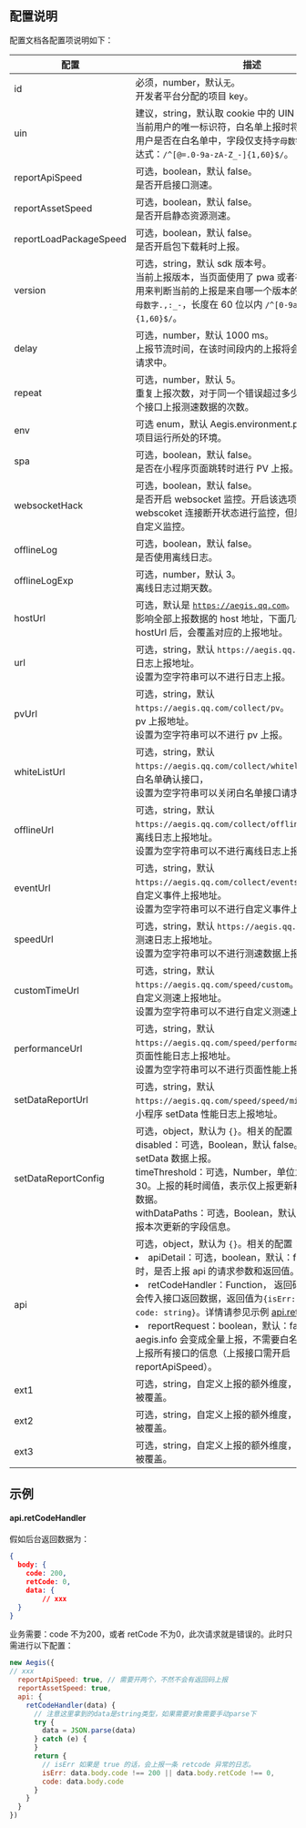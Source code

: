 ## 配置说明
配置文档各配置项说明如下：

| 配置       | 描述                             |
| -------------- | ------------------------------------------------------------ |
| id       | 必须，number，默认`无`。 <br>开发者平台分配的项目 key。        |
| uin      | 建议，string，默认取 cookie 中的 UIN 字段。 <br>当前用户的唯一标识符，白名单上报时将根据该字段判定用户是否在白名单中，字段仅支持`字母数字@=._-`，正则表达式：`/^[@=.0-9a-zA-Z_-]{1,60}$/`。 |
| reportApiSpeed | 可选，boolean，默认 false。 <br>是否开启接口测速。         |
| reportAssetSpeed | 可选，boolean，默认 false。<br>是否开启静态资源测速。      |
| reportLoadPackageSpeed | 可选，boolean，默认 false。<br>是否开启包下载耗时上报。   |
| version    | 可选，string，默认 sdk 版本号。 <br>当前上报版本，当页面使用了 pwa 或者存在离线包时，可用来判断当前的上报是来自哪一个版本的代码，仅支持`字母数字.,:_-`，长度在 60 位以内 `/^[0-9a-zA-Z.,:_-]{1,60}$/`。 |
| delay      | 可选，number，默认 1000 ms。 <br>上报节流时间，在该时间段内的上报将会合并到一个上报请求中。 |
| repeat     | 可选，number，默认 5。 <br>重复上报次数，对于同一个错误超过多少次不上报，同一个接口上报测速数据的次数。 |
| env        | 可选 enum，默认 Aegis.environment.production。当前项目运行所处的环境。|
| spa        | 可选，boolean，默认 false。 <br> 是否在小程序页面跳转时进行 PV 上报。 |
| websocketHack | 可选，boolean，默认 false。 <br>是否开启 websocket 监控。开启该选项后，将会对 webscoket 连接断开状态进行监控，但是新建操作仍需要自定义监控。 |
| offlineLog   | 可选，boolean，默认 false。 <br>是否使用离线日志。         |
| offlineLogExp  | 可选，number，默认 3。 <br>离线日志过期天数。            |
| hostUrl | 可选，默认是 <code>https://aegis.qq.com</code>。<br>影响全部上报数据的 host 地址，下面几个 URL 地址设置 hostUrl 后，会覆盖对应的上报地址。|
| url      | 可选，string，默认 `https://aegis.qq.com/collect`。 <br>日志上报地址。 <br>设置为空字符串可以不进行日志上报。  |
| pvUrl | 可选，string，默认 `https://aegis.qq.com/collect/pv`。 <br> pv 上报地址。  <br>设置为空字符串可以不进行 pv 上报。|
| whiteListUrl | 可选，string，默认 `https://aegis.qq.com/collect/whitelist`。<br>白名单确认接口， <br>设置为空字符串可以关闭白名单接口请求。|
| offlineUrl | 可选，string，默认 `https://aegis.qq.com/collect/offline`。<br> 离线日志上报地址。  <br>设置为空字符串可以不进行离线日志上报。|
| eventUrl | 可选，string，默认 `https://aegis.qq.com/collect/events`。<br> 自定义事件上报地址。  <br>设置为空字符串可以不进行自定义事件上报。|
| speedUrl | 可选，string，默认 `https://aegis.qq.com/speed`。<br>测速日志上报地址。  <br>设置为空字符串可以不进行测速数据上报。|
| customTimeUrl | 可选，string，默认 `https://aegis.qq.com/speed/custom`。<br>自定义测速上报地址。  <br>设置为空字符串可以不进行自定义测速上报。|
| performanceUrl | 可选，string，默认 `https://aegis.qq.com/speed/performance`。<br>页面性能日志上报地址。  <br>设置为空字符串可以不进行页面性能上报。|
| setDataReportUrl | 可选，string，默认 `https://aegis.qq.com/speed/speed/miniProgramData`。<br>小程序 setData 性能日志上报地址。 |
| setDataReportConfig | 可选，object，默认为 `{}`。相关的配置：<br> disabled：可选，Boolean，默认 false。是否禁用 setData 数据上报。<br> timeThreshold：可选，Number，单位为ms，默认值为30。上报的耗时阈值，表示仅上报更新耗时超过该阈值的数据。<br> withDataPaths：可选，Boolean，默认为 true。是否上报本次更新的字段信息。|
| api | 可选，object，默认为 `{}`。相关的配置：<br><li>apiDetail：可选，boolean，默认：false。api 失败时，是否上报 api 的请求参数和返回值。<br><li>retCodeHandler：Function， 返回码上报钩子函数。会传入接口返回数据，返回值为<code>{isErr: boolean, code: string}</code>。详情请参见示例 [api.retCodeHandler](#exp1)。<br><li>reportRequest：boolean，默认：false。开启后，aegis.info 会变成全量上报，不需要白名单配置，并且会上报所有接口的信息（上报接口需开启 reportApiSpeed）。|
| ext1       | 可选，string，自定义上报的额外维度，上报的时候可以被覆盖。   |
| ext2       | 可选，string，自定义上报的额外维度，上报的时候可以被覆盖。   |
| ext3       | 可选，string，自定义上报的额外维度，上报的时候可以被覆盖。   |

## 示例

#### api.retCodeHandler[](id:exp1)
假如后台返回数据为：
```json
{
  body: {
    code: 200,
    retCode: 0,
    data: {
        // xxx
  }
}

```
业务需要：code 不为200，或者 retCode 不为0，此次请求就是错误的。此时只需进行以下配置：
```javascript
new Aegis({
// xxx
  reportApiSpeed: true, // 需要开两个，不然不会有返回码上报
  reportAssetSpeed: true,
  api: {
    retCodeHandler(data) {
      // 注意这里拿到的data是string类型，如果需要对象需要手动parse下
      try {
        data = JSON.parse(data)
      } catch (e) {
      }
      return {
        // isErr 如果是 true 的话，会上报一条 retcode 异常的日志。
        isErr: data.body.code !== 200 || data.body.retCode !== 0,
        code: data.body.code
      }
    }
  }
})
```
